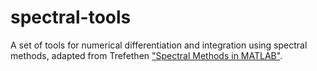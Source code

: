 spectral-tools
==============

A set of tools for numerical differentiation and integration using spectral methods, adapted from Trefethen ["Spectral Methods in MATLAB"][trefethen].

[trefethen]: people.maths.ox.ac.uk/trefethen/spectral.html "Spectral Methods in Matlab"





